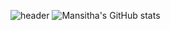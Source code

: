 ![header](https://capsule-render.vercel.app/api?type=wave&color=auto&height=300&section=header&text=Hey,%20Everyone&fontSize=90)
![Mansitha's GitHub stats](https://github-readme-stats.vercel.app/api?username=mansithaeashwara&show_icons=true&theme=radical)
